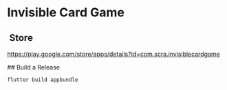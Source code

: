 # Invisible Card Game

##  Store

https://play.google.com/store/apps/details?id=com.scra.invisiblecardgame

## Build a Release

```
flutter build appbundle
```